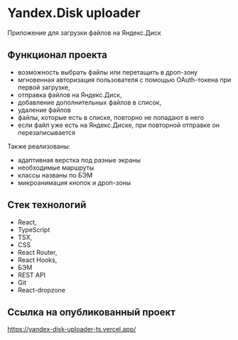 # Yandex.Disk uploader

Приложение для загрузки файлов на Яндекс.Диск

## Функционал проекта

* возможность выбрать файлы или перетащить в дроп-зону
* мгновенная авторизация пользователя с помощью OAuth-токена при первой загрузке,
* отправка файлов на Яндекс.Диск,
* добавление дополнительных файлов в список,
* удаление файлов
* файлы, которые есть в списке, повторно не попадают в него
* если файл уже есть на Яндекс.Диске, при повторной отправке он перезаписывается

Также реализованы:

* адаптивная верстка под разные экраны
* необходимые маршруты
* классы названы по БЭМ
* микроанимация кнопок и дроп-зоны

## Стек технологий

* React,
* TypeScript
* TSX,
* CSS
* React Router,
* React Hooks,
* БЭМ
* REST API
* Git
* React-dropzone

## Ссылка на опубликованный проект

https://yandex-disk-uploader-ts.vercel.app/
